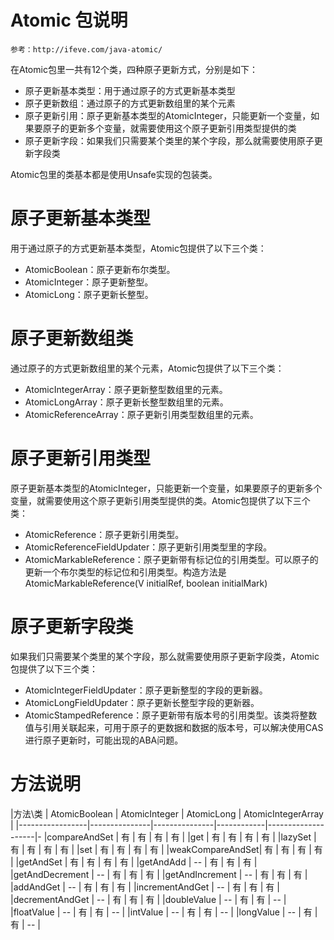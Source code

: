 Atomic 包说明
=======================

    参考：http://ifeve.com/java-atomic/

在Atomic包里一共有12个类，四种原子更新方式，分别是如下：

- 原子更新基本类型：用于通过原子的方式更新基本类型
- 原子更新数组：通过原子的方式更新数组里的某个元素
- 原子更新引用：原子更新基本类型的AtomicInteger，只能更新一个变量，如果要原子的更新多个变量，就需要使用这个原子更新引用类型提供的类
- 原子更新字段：如果我们只需要某个类里的某个字段，那么就需要使用原子更新字段类

Atomic包里的类基本都是使用Unsafe实现的包装类。

原子更新基本类型
================================

用于通过原子的方式更新基本类型，Atomic包提供了以下三个类：

- AtomicBoolean：原子更新布尔类型。
- AtomicInteger：原子更新整型。
- AtomicLong：原子更新长整型。


原子更新数组类
========================

通过原子的方式更新数组里的某个元素，Atomic包提供了以下三个类：

- AtomicIntegerArray：原子更新整型数组里的元素。
- AtomicLongArray：原子更新长整型数组里的元素。
- AtomicReferenceArray：原子更新引用类型数组里的元素。


原子更新引用类型
=======================

原子更新基本类型的AtomicInteger，只能更新一个变量，如果要原子的更新多个变量，就需要使用这个原子更新引用类型提供的类。Atomic包提供了以下三个类：

- AtomicReference：原子更新引用类型。
- AtomicReferenceFieldUpdater：原子更新引用类型里的字段。
- AtomicMarkableReference：原子更新带有标记位的引用类型。可以原子的更新一个布尔类型的标记位和引用类型。构造方法是AtomicMarkableReference(V initialRef, boolean initialMark)


原子更新字段类
=========================

如果我们只需要某个类里的某个字段，那么就需要使用原子更新字段类，Atomic包提供了以下三个类：

- AtomicIntegerFieldUpdater：原子更新整型的字段的更新器。
- AtomicLongFieldUpdater：原子更新长整型字段的更新器。
- AtomicStampedReference：原子更新带有版本号的引用类型。该类将整数值与引用关联起来，可用于原子的更数据和数据的版本号，可以解决使用CAS进行原子更新时，可能出现的ABA问题。

方法说明
========================


|方法\类          | AtomicBoolean | AtomicInteger | AtomicLong | AtomicIntegerArray |
|-----------------|---------------|---------------|------------|--------------------|-
|compareAndSet    |       有      |       有      |     有     |         有         |
|get              |       有      |       有      |     有     |         有         |
|lazySet          |       有      |       有      |     有     |         有         |
|set              |       有      |       有      |     有     |         有         |
|weakCompareAndSet|       有      |       有      |     有     |         有         |
|getAndSet        |       有      |       有      |     有     |         有         |
|getAndAdd        |       --      |       有      |     有     |         有         |
|getAndDecrement  |       --      |       有      |     有     |         有         |
|getAndIncrement  |       --      |       有      |     有     |         有         |
|addAndGet        |       --      |       有      |     有     |         有         |
|incrementAndGet  |       --      |       有      |     有     |         有         |
|decrementAndGet  |       --      |       有      |     有     |         有         |
|doubleValue      |       --      |       有      |     有     |         --         |
|floatValue       |       --      |       有      |     有     |         --         |
|intValue         |       --      |       有      |     有     |         --         |
|longValue        |       --      |       有      |     有     |         --         |

